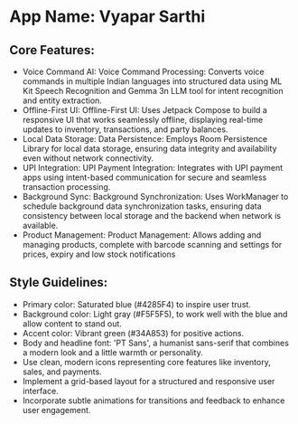 # **App Name**: Vyapar Sarthi

## Core Features:

- Voice Command AI: Voice Command Processing: Converts voice commands in multiple Indian languages into structured data using ML Kit Speech Recognition and Gemma 3n LLM tool for intent recognition and entity extraction.
- Offline-First UI: Offline-First UI: Uses Jetpack Compose to build a responsive UI that works seamlessly offline, displaying real-time updates to inventory, transactions, and party balances.
- Local Data Storage: Data Persistence: Employs Room Persistence Library for local data storage, ensuring data integrity and availability even without network connectivity.
- UPI Integration: UPI Payment Integration: Integrates with UPI payment apps using intent-based communication for secure and seamless transaction processing.
- Background Sync: Background Synchronization: Uses WorkManager to schedule background data synchronization tasks, ensuring data consistency between local storage and the backend when network is available.
- Product Management: Product Management: Allows adding and managing products, complete with barcode scanning and settings for prices, expiry and low stock notifications

## Style Guidelines:

- Primary color: Saturated blue (#4285F4) to inspire user trust.
- Background color: Light gray (#F5F5F5), to work well with the blue and allow content to stand out.
- Accent color: Vibrant green (#34A853) for positive actions.
- Body and headline font: 'PT Sans', a humanist sans-serif that combines a modern look and a little warmth or personality.
- Use clean, modern icons representing core features like inventory, sales, and payments.
- Implement a grid-based layout for a structured and responsive user interface.
- Incorporate subtle animations for transitions and feedback to enhance user engagement.